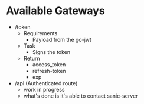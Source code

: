 # Available Gateways
  - /token
    - Requirements
      - Payload from the go-jwt
    - Task
      - Signs the token
    - Return
      - access_token
      - refresh-token
      - exp
  - /api (Authenticated route)
    - work in progress
    - what's done is it's able to contact sanic-server